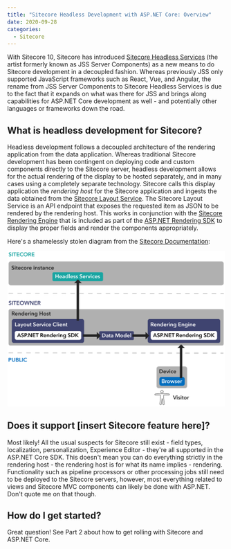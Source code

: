 ```yaml
---
title: "Sitecore Headless Development with ASP.NET Core: Overview"
date: 2020-09-28
categories:
  - Sitecore
---
```


With Sitecore 10, Sitecore has introduced [Sitecore Headless Services](https://doc.sitecore.com/developers/100/developer-tools/en/sitecore-headless-services.html) (the artist formerly known as JSS Server Components) as a new means to do Sitecore development in a decoupled fashion. Whereas previously JSS only supported JavaScript frameworks such as React, Vue, and Angular, the rename from JSS Server Components to Sitecore Headless Services is due to the fact that it expands on what was there for JSS and brings along capabilities for ASP.NET Core development as well - and potentially other languages or frameworks down the road.

## What is headless development for Sitecore?

Headless development follows a decoupled architecture of the rendering application from the data application. Whereas traditional Sitecore development has been contingent on deploying code and custom components directly to the Sitecore server, headless development allows for the actual rendering of the display to be hosted separately, and in many cases using a completely separate technology. Sitecore calls this display application the _rendering host_ for the Sitecore application and ingests the data obtained from the [Sitecore Layout Service](https://doc.sitecore.com/developers/100/developer-tools/en/sitecore-layout-service.html). The Sitecore Layout Service is an API endpoint that exposes the requested item as JSON to be rendered by the rendering host. This works in conjunction with the [Sitecore Rendering Engine](https://doc.sitecore.com/developers/100/developer-tools/en/sitecore-rendering-engine.html) that is included as part of the [ASP.NET Rendering SDK](https://doc.sitecore.com/resources/sitecore-asp-dot-net-rendering-sdk/api/index.html) to display the proper fields and render the components appropriately.

Here's a shamelessly stolen diagram from the [Sitecore Documentation](https://doc.sitecore.com/developers/100/developer-tools/en/sitecore-headless-development-conceptual-overview.html):

![Sitecore rendering host architectural diagram](img/2020-09-06-16-12-34.png)

## Does it support [insert Sitecore feature here]?

Most likely! All the usual suspects for Sitecore still exist - field types, localization, personalization, Experience Editor - they're all supported in the ASP.NET Core SDK. This doesn't mean you can do everything strictly in the rendering host - the rendering host is for what its name implies - rendering. Functionality such as pipeline processors or other processing jobs still need to be deployed to the Sitecore servers, however, most everything related to views and Sitecore MVC components can likely be done with ASP.NET. Don't quote me on that though.

## How do I get started?

Great question! See Part 2 about how to get rolling with Sitecore and ASP.NET Core.
